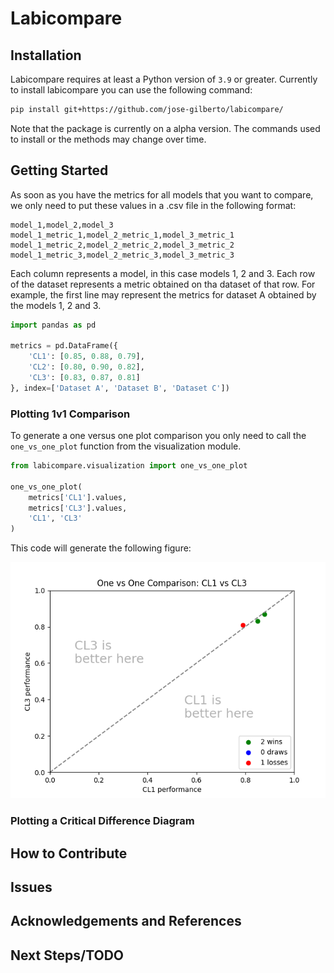 # Labicompare

## Installation

Labicompare requires at least a Python version of `3.9` or greater. Currently to install labicompare you can use the following command:

```sh
pip install git+https://github.com/jose-gilberto/labicompare/
```
Note that the package is currently on a alpha version. The commands used to install or the methods may change over time.

## Getting Started

As soon as you have the metrics for all models that you want to compare, we only need to put these values in a .csv file in the following format:

```
model_1,model_2,model_3
model_1_metric_1,model_2_metric_1,model_3_metric_1
model_1_metric_2,model_2_metric_2,model_3_metric_2
model_1_metric_3,model_2_metric_3,model_3_metric_3
```

Each column represents a model, in this case models 1, 2 and 3. Each row of the dataset represents a metric obtained on tha dataset of that row. For example, the first line may represent the metrics for dataset A obtained by the models 1, 2 and 3.

```python
import pandas as pd

metrics = pd.DataFrame({
    'CL1': [0.85, 0.88, 0.79],
    'CL2': [0.80, 0.90, 0.82],
    'CL3': [0.83, 0.87, 0.81]
}, index=['Dataset A', 'Dataset B', 'Dataset C'])
```

### Plotting 1v1 Comparison

To generate a one versus one plot comparison you only need to call the `one_vs_one_plot` function from the visualization module.

```python
from labicompare.visualization import one_vs_one_plot

one_vs_one_plot(
    metrics['CL1'].values,
    metrics['CL3'].values,
    'CL1', 'CL3'
)
```

This code will generate the following figure:

![One versus One Example](./docs/assets/one_vs_one_example.png)

### Plotting a Critical Difference Diagram

## How to Contribute

## Issues

## Acknowledgements and References

## Next Steps/TODO
